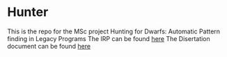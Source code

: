 # Hunter
This is the repo for the MSc project Hunting for Dwarfs: Automatic Pattern finding in Legacy Programs 
The IRP can be found [here](https://www.overleaf.com/8419798xwcyrfjmsmdw)
The Disertation document can be found [here](https://www.overleaf.com/8612115yszydbpzpjxg)
